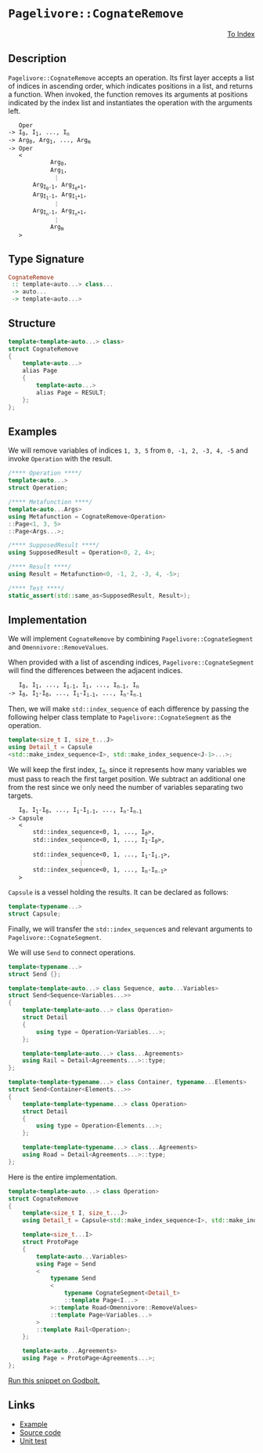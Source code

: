<!-- Copyright 2024 Feng Mofan
SPDX-License-Identifier: Apache-2.0 -->

# `Pagelivore::CognateRemove`

<p style='text-align: right;'><a href="../../../facilities/metafunctions.md#pagelivore-cognate-remove">To Index</a></p>

## Description

`Pagelivore::CognateRemove` accepts an operation.
Its first layer accepts a list of indices in ascending order, which indicates positions in a list, and returns a function.
When invoked, the function removes its arguments at positions indicated by the index list and instantiates the operation with the arguments left.

<pre><code>   Oper
-> I<sub>0</sub>, I<sub>1</sub>, ..., I<sub>n</sub>
-> Arg<sub>0</sub>, Arg<sub>1</sub>, ..., Arg<sub>m</sub>
-> Oper
   <
            Arg<sub>0</sub>,
            Arg<sub>1</sub>,
             &vellip;
       Arg<sub>I<sub>0</sub>-1</sub>, Arg<sub>I<sub>0</sub>+1</sub>,
       Arg<sub>I<sub>1</sub>-1</sub>, Arg<sub>I<sub>1</sub>+1</sub>,
             &vellip;
       Arg<sub>I<sub>n</sub>-1</sub>, Arg<sub>I<sub>n</sub>+1</sub>,
             &vellip;
            Arg<sub>m</sub>
   ></code></pre>

## Type Signature

```Haskell
CognateRemove
 :: template<auto...> class...
 -> auto...
 -> template<auto...>
```

## Structure

```C++
template<template<auto...> class>
struct CognateRemove
{
    template<auto...>
    alias Page
    {
        template<auto...>
        alias Page = RESULT;
    };
};
```

## Examples

We will remove variables of indices `1, 3, 5` from `0, -1, 2, -3, 4, -5` and invoke `Operation` with the result.

```C++
/**** Operation ****/
template<auto...>
struct Operation;

/**** Metafunction ****/
template<auto...Args>
using Metafunction = CognateRemove<Operation>
::Page<1, 3, 5>
::Page<Args...>;

/**** SupposedResult ****/
using SupposedResult = Operation<0, 2, 4>;

/**** Result ****/
using Result = Metafunction<0, -1, 2, -3, 4, -5>;

/**** Test ****/
static_assert(std::same_as<SupposedResult, Result>);
```

## Implementation

We will implement `CognateRemove` by combining `Pagelivore::CognateSegment` and `Omennivore::RemoveValues`.

When provided with a list of ascending indices, `Pagelivore::CognateSegment` will find the differences between the adjacent indices.

<pre><code>   I<sub>0</sub>, I<sub>1</sub>, ..., I<sub>i-1</sub>, I<sub>i</sub>, ..., I<sub>n-1</sub>, I<sub>n</sub>
-> I<sub>0</sub>, I<sub>1</sub>-I<sub>0</sub>, ..., I<sub>i</sub>-I<sub>i-1</sub>, ..., I<sub>n</sub>-I<sub>n-1</sub></code></pre>

Then, we will make `std::index_sequence` of each difference by passing the following helper class template to `Pagelivore::CognateSegment` as the operation.

```C++
template<size_t I, size_t...J>
using Detail_t = Capsule
<std::make_index_sequence<I>, std::make_index_sequence<J-1>...>;
```

We will keep the first index, <code>I<sub>0</sub></code>, since it represents how many variables we must pass to reach the first target position.
We subtract an additional one from the rest since we only need the number of variables separating two targets.

<pre><code>   I<sub>0</sub>, I<sub>1</sub>-I<sub>0</sub>, ..., I<sub>i</sub>-I<sub>i-1</sub>, ..., I<sub>n</sub>-I<sub>n-1</sub>
-> Capsule
   <
       std::index_sequence&lt;0, 1, ..., I<sub>0</sub>&gt;,
       std::index_sequence&lt;0, 1, ..., I<sub>1</sub>-I<sub>0</sub>&gt;,
                    &vellip;
       std::index_sequence&lt;0, 1, ..., I<sub>i</sub>-I<sub>i-1</sub>&gt;,
                    &vellip;
       std::index_sequence&lt;0, 1, ..., I<sub>n</sub>-I<sub>n-1</sub>&gt;
   ></code></pre>

`Capsule` is a vessel holding the results. It can be declared as follows:

```C++
template<typename...>
struct Capsule;
```

Finally, we will transfer the `std::index_sequence`s and relevant arguments to `Pagelivore::CognateSegment`.

We will use `Send` to connect operations.

```C++
template<typename...>
struct Send {};

template<template<auto...> class Sequence, auto...Variables>
struct Send<Sequence<Variables...>>
{
    template<template<auto...> class Operation>
    struct Detail
    {
        using type = Operation<Variables...>;
    };

    template<template<auto...> class...Agreements>
    using Rail = Detail<Agreements...>::type;
};

template<template<typename...> class Container, typename...Elements>
struct Send<Container<Elements...>>
{
    template<template<typename...> class Operation>
    struct Detail
    {
        using type = Operation<Elements...>;
    };

    template<template<typename...> class...Agreements>
    using Road = Detail<Agreements...>::type;
};
```

Here is the entire implementation.

```C++
template<template<auto...> class Operation>
struct CognateRemove
{
    template<size_t I, size_t...J>
    using Detail_t = Capsule<std::make_index_sequence<I>, std::make_index_sequence<J-1>...>;

    template<size_t...I>
    struct ProtoPage
    {
        template<auto...Variables>
        using Page = Send
        <
            typename Send
            <
                typename CognateSegment<Detail_t>
                ::template Page<I...>
            >::template Road<Omennivore::RemoveValues>
            ::template Page<Variables...>
        >
        ::template Rail<Operation>;
    };

    template<auto...Agreements>
    using Page = ProtoPage<Agreements...>;
};
```

[Run this snippet on Godbolt.](https://godbolt.org/#z:OYLghAFBqd5QCxAYwPYBMCmBRdBLAF1QCcAaPECAMzwBtMA7AQwFtMQByARg9KtQYEAysib0QXACx8BBAKoBnTAAUAHpwAMvAFYTStJg1DIApACYAQuYukl9ZATwDKjdAGFUtAK4sGIAKwAzKSuADJ4DJgAcj4ARpjEIGYA7NIADqgKhE4MHt6%2BAcEZWY4C4ZExLPGJKdJ2mA45QgRMxAR5Pn5Btpj2pQzNrQTl0XEJSam2LW0dBd0K08MRo1XjtQCUtqhexMjsHAD0AFQnp2fnF0cHJhoAgsenANQAIphprozIeJgKj2fXdwel2B5wBtxu4LMgQiyG8WEeJkCbi8jlohAAnojsBDzNCGLCvPDEW5kAt0FgqFicYCzo9sKoCK4AGLEWR/U5gxksNIGRnEgjo97MNgAOjFVLuC2IXgcdIZzNZggRySsyWeiKsdwhXJ5TD5SJ1vMwxKYKNQYpFWMesKYCl%2BQkwAEcvJ9MKRHqaiBaAGqtPBMWL0BQS25SmUEOWMhjoFmyYkO52u4m%2B4j%2BwM/C1UwLYrUqiGPAuPQ1641Iz3msVRTAAdxTaaDIcLjy8WSMj2UTGAmARgWejwTLvxpbcVdrfoDQYt7rrE4z4uzGpxasXWppT196PZJ05mG5RpNZseM/TIbDso3S4sjwWerwyGtAgWmFUaWIHsPADcxC7lRZj/QTGXQIr0A9VgOpe5aWUYhMBoVQtyubVd11fU3AFIVWDda88AAL0wAB9AgQzQIc0gjaDYLweDET7AhpVLTVwTXE5%2BwQFECHoBCdz3EsDy9ecc1DOjw1Y9iAPA1dIKeAB5NgGAYPAPxIdgQAAJV3VAP0wX1vB%2BLiIWFH40iYPZHlkxgFKUmDfwg4tUPQxhMMzBdJWE2V1JYTTtO/PTANVMDGIhIEjkeCxbW7Nxwv0u47OHcsLQASVPNyIw8rydJdYMkTJEAQAiLBVHwpREyHYkEuc7EXPBPM7ibWL%2BUFRzRTFMLkAAa1uYhgCywSmxvRx7xIp8v1od8iEePB0HRWh80LCBZqbAsDgOOVjOjBEADYNAouCyqxTMtqLVBHhgkyECLBBuy8Bhq0MRl0AmrlLVqxaCx2qi9uzMaKxFKhFQIfDWm60gFsW5bHjSrSLu7SIGQ9LqfEYAhntuV6C3LEGXte8G8j6aGTp%2BCMgcRwQFBRtHQpMjqurJ8UscedZQYAWitIQ2IIDjjXp4lQabLBYQc6h/sBmn1lykaXSnXnC1a6nuvFnzM25hcJKY1HC3qsszQtW5gBg3ckZ60GWwiYB207bsaMefnaEFybpogC8kV1/W5III28zVC11kZ1XQJXNXNci7WxQS914rFAApZLpXcjStIyn5iRyvLo2fIqnUHPYyoq90U/y9Piqz4dI4qkM/NBoOHMMi1Zc67rG0Lfq7wfBhhrEb6Jqmmb6fm%2Bmm3B%2Bk1oekwtve1RPuwA6NCOgmzvxmhiAWZsbruzAHsIXdybR8fJ%2B%2Bi0/tkEXgelpaVsh7sCEux5YaJhG3e316MdPx5B5fQwR7HmDdqRJLs2n2ep1kDnSvt2JQJEHrXVuoIdej0t4v13kiaOX0I4ihYJNdA9Bj4KExurbG5946X2vrfeGwASbIxfs/fuhYcaeDxqAgmy9iZuzJi/OuNMlZ4IZszVm7NOagx5tQgsNtBaH0ENgsWIAJaYClkI62DRbaNQgOg8kWCgYKEkdI2RXCmzsPllIxWdMuFZkCvTIOqCXaYANqTRuBYTZtg7F2HsfYRFKPtrQR2TBMTOz1lYlhVJPbPG9r7QKQFTFSRYupZAOwshQ0ikoaKtxzEhxFGHfeUd3TVycmKaSoDiADldEbVysdUqEMTllNw%2Bc06FSLkmX%2BudrwEHQLlAuNTM51LcKXAS7pcmXXye0octNLRVQrmY5C%2B4DSNRri1Km9cilcOboNR8jIRqd3caDPuOiaErSHh/Ta21v4fV/vtcUh1xpAJAdfRey8oFrw3k9BBhyJ7HJQSksRAN1G4IpuDC%2B%2BMSHMKRo/RaVCtln1Wns0eBzKLPLcH/KepyZ7nMwPPBh4CBCQNXjA%2B58C5GIM6VaVBKjMEEU%2BS/H5hC/nPjvmQh%2BlCzRfLRrQ2g9Dr4wSYffQ2QLdGzI4UYpsjN6Ysy%2BvSKMMZ/oCKRC/Vx7wX6bIpk2C%2B5TiS9ISAUwZZc5FNhad3CAejgyBO9i/AVxiqpapALFc2XYJVuClQo0Rwt1GaMMSKBlr1pWYGURgtRosFa6U4U2ExEE6rjN4lrfiIpLHWPdrY5srYzaOMtr2eRAs3Hdx5tmTx3i3CRv8QuA1YofYB39n7XM6pJLBUeJFNICgvCcX%2BEhHi9kpnZOGYJM8EYq01vEuEitDp1r1piiGptGFmqtohO2/srgbJhNskO4cyTw1WhtHaSdJU9jhxSf%2BJOVUJ19vQPGAZ2ckRbqGVmQSoyuFVznXxH6S6DAruku8Ygt4BAxona8FodABE1VBbG02RZGrOLMk%2Bl9DBkzjnTKelWjEA0zsksGxt87r1htvV9ZdQyc2GxjfYs2qkmB0CAx%2B/DM0fGu05QJXKDki1wcDshtCdGsmjrvbaX4HhBD4ciGQADI6ZFimwPQXNbaUqTujMSNjn7OPEn41GqDlVz0/oQyhJDiGGo8Yqtae9vxH0JFA2%2B4TRGv3cwU2jHD3HE19m08%2B/oUmBPkbHarWDAUg0awYwx5tTG0OaZ1r4mT2G40Q1QEwEeSaDMkezT5lhFVKONWo058ttIAAqgo7xiGUKgNIiSF2oaEyUx4SW0gpdoGljLFcaMNqUzex4TI8BLyIju4T%2BXCvFeJNV2r5djN2P8w5IDbMxLDkDaWotg6VMoaqzVhYG7xoOggTHESjXRBFfSy18bBB3TTfRe1mDhZTPdatr1jm4k3CtYWAN6qcXaMjeDuNY7q3O7rejJNn6Kql6zdlPN1LS2kQ3bWw0dFPS8mycvMbLrMXlZ9hFQqOMkyeN5eSwt5rSJnuyeizK01hZKNzstcOb7k6ZvQaXOdoKtIPDAGYIyB0wA3aZdc5d1BzGH0ges/V3LJOyeYAp27IHYzLtZDwoRR4aTecEWRlHPTuXQvfq269IOQvCIWgANIxqbDBZ0NW9IQEzGYDa5gNoQHlz2NwjxI6FrkaZgAEhgxg/OraWd07/d0kcmby7Lg5wsxbwmKYmVdn6mGbFo86/%2BhNPXXCqaat2d7i20jEl9%2B7KL5qYv%2B8eBjxDENiPEgl6RvxdmsTJ6U48C35Ird1cqj2laCVox3j0qIBgHpaAKGOvER4xk7SwNM5CqpBUM5ruNFtIFVd3Oll6k3YTBesA19K4T7nFXsq4WFwLvOs%2B5ei8TxO0fjBk5NJadUrvxcyoO5d0PgsF6KYy8XyLkUivE/K8zmr34GvxRa513rg3RuTe/tM6F63SbbdM9hQ7p3LuHuJmIO7wweom0OYesOBW8On2f%2BRuceVGV%2B6O5qmOeGX6SIn%2BxeAcjmQ2l6bmamYoMe8yTYpmAAsp4MFn2GvmBpnjJggQnqEpPhEiCCwduETk8AlHuFGqBoksFKwSCGCOVl7llupuhsBjpkzjliJKziWBfFzngTzmfvPthHzufsgofn%2Bm2JgUBp2rWsOCnCwEwG1ARK0jvh0nCnnJviAIYcYfhKYbUqVEgkzFwCcvZkAQWKfqoYlGLiJNBKgEQAmpLi/CIWKCekrttv5kHntiHnIoIr%2BnVAPiJvupqm7pKikdLokTIeTpgJTkjOnpgJ%2BrQIROEfKknigSnoEfUgJC/AGtmLnkaAFkFsqnJJZMpLlIqj5MQaUWURapUW4Cehqr%2BiUT0agWnojozjkKdjgSWgodPt7t5mRn7hoaZlEUmn4QERbNHhFtnvjoNjMXwfwWCBWvSKwDyN2AOswfwYhJJLiDCHCImiSAIHsGRPMuwSxD/jkNTrTikq9hGB8a%2BvsbSKQQUUwFQNdI0AIF8XMRYjTCGGQSCWCfiP0DoagKTrIYQsqhMQCYJLlH0VwO6MEI8P4CGLiZsc7Lym4RBL2l4GkMUOvOpF2hGBcaZkIDSXSegAybWhGDbliTQW4BoO6GYO6JIKdm8SFJybbIkqZhKdyUmsCS0IiRCXyQKY8M4YKe6EzISdIKqcSbsWrBWgloTIkosoDC3m0BACnAoJhKafGGyZkPST8Fye6DKViCEhwJsLQJwP4LwH4BwFoKQKgJwDapYNYNeNsLsJbFCDwKQAQJoO6ZsG1AEJICKBoAABxmBmAACcmZXA/gaZqZXAyQkwnpHAkgvALAEgGgApvp/pgZHAvACgIAApsZfp7ppAcAsAMAiAIA2wBAaQKI5AlAaA3IdACQUQmEnAqgqZG0TMG0kgjwwAyA94UgIoZgvA68hAJAk0eg/AggIgYg7AUgMgggigKg6grZpAug%2BJ1Yz6aQnAPAHpXpPpcZAZnA0kKI/ZEYqAVAjwU5M5c5C5S5jwK5ZgjwEAHgI59Ab4uIXA6wvALZWgmwEASAw5BWUFg5EAqFo5iQwAUgQpNAtsCQjZEAsQL5sQEQrQ6I95vA5FzAxA6I0ksQ2gDQLZ0Zw5bs0kDAtAVFF5WAsQXgwAkUzKjZ3AvAWAhhRg4gvFaujQWkIl/pz4DQKI%2Bw0ZEQjIJZ/paIsQz69FHgWAL5dEeAFZolpAWkxAsQ9prwElwAaIRgcZmwVABg3U3o3w1Y2mvp0Zu5wgC2h50gXlp5agL5V5%2Bghgxg1g1g%2BgeAsQjZkAmw6W/QIlTMZINEpgIZlgZgtZZlqYWAMVEAmw9QSpLg0Yswfg%2BJYQywlQ1QegxQ2QAgJV1VmQtVDAIwlV4w%2BJBV/QgwMwngnQegHVTQiwLVYwiQ7Viw9Vo1QwQ1qwI1%2BV4ZewEgj5HA3ppANZvAdZv505s585i5y5yZoFEAuAm50FUZcFMZ9lmwl0QW4weVpAiZkggQIomZgQqQGgkgZgkgW0Gg/gG0mZ%2BgnAZZpAFZgQXAIoG0XAG0qZmZBZG0/gkguZT1G0K1L5dZDZTZZ1rZSFXZyFPZH5A5FAmFqAkFY5E5HArQLAH4yQTMTAGmoVwFmZIoINCl%2BARA2VO5sg%2B54gR5/lSggVF5ugQpN5TAd5oli1y1q1r5HA75fZKIjw35G1/585NobYXA9NjNYFEFaFCQCIUIZgp1CFbZ2NWF6F%2BNRt4wStuFOZApBFjIS8lApFF5tFlF1FpAjt9FjFzFDgzt7FSMnF3FL5fFAlQldezt4loVUl/p%2BAMEslPwL5il0SjIztalvQL5WlOl6Iel%2Bw/phlxl0ZZlFlSgVlYdps9lfATlCgLlNY7lztXlHNvlx58gPN55/p/NIVdlqVVglgkV0V8AcVZEOQiVyVvY7d1gGVa1WVk0MdsVPQfQOQRV7gPVBQZV0YU1VV%2BJNV/Q41pA69OQK9bV09LFA1Qwm9/VAgXVSwFQw1fVY1C9pVUwk1FVl9sFWwOw81T9JZYtyNnA8tW1NNytqtKZYFh1LN2twNet51pAl1WAiQN1JZANQN9Nr1yQ/gmZRZgQb1H1cNSNF5KNtgaN%2BtmN8A2NvZn5GFptxA45bAnAZNAFLACgH494H4KtIoRoCw65zNW5zS%2BJNdPlEgflsgAVTdOgIAwQgtwtD5f1S1z52Db5uNX5P5qgNDdDDDTDLDEY4FhNmtx1gQgQYDGN7ZKFGj2FpDhjUFUiyAtJ%2BEjDmZ%2BEqj%2BECjfldANtxF9t/prtPF0Zbj7tLFXthNHFXFPFEdmA/FglYgwdJlodklmdYlMljgclsdqgSlCdJlSdGlvAqdlFGdBlqYOdvAedllu4RddlejjlnY5drlVdJl3DB5vD9dAjQVwjrdYVaVNgWluVvdCVnABwOUw96VmVCQ2Vk9N1J9fgEArgm95VF901DVJQOQm929ZQD9Uz7VvQB9p919%2BQt9wzZ9u9I1d93VGzV999kzq9s1L9h5otUjtZX99jjwtD9DjwVjzDJYy8B17DWjsF8F4DkD11i1cDSQ9N2j/geZcNVZ2jyQENWDVz9ZuDzZ4Dd1/gj1hZyQVZqZkgOZXA6ZWuEjgQlza1nAnzGNi1a5kLeL0L%2BDmwZlWQzgkgQAA%3D%3D%3D)

## Links

- [Example](../../../code/facilities/metafunctions/pagelivore/cognate_remove/implementation.hpp)
- [Source code](../../../../conceptrodon/descend/descend/pagelivore/cognate_remove.hpp)
- [Unit test](../../../../tests/unit/metafunctions/pagelivore/cognate_remove.test.hpp)
